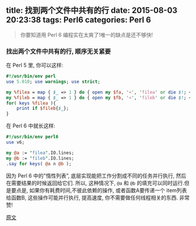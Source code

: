 title: 找到两个文件中共有的行
date: 2015-08-03 20:23:38
tags: Perl6
categories: Perl 6
---

<blockquote class="blockquote-center">你要知道用 Perl 6 编程实在太爽了!唯一的缺点是还不够快!</blockquote>

### 找出两个文件中共有的行, 顺序无关紧要

在 Perl 5 里, 你可以这样:

``` perl
#!/usr/bin/env perl
use 5.010; use warnings; use strict;

my %filea = map { $_ => 1 } do { open my $fa, '<', 'filea' or die $!; <$fa> };
my %fileb = map { $_ => 1 } do { open my $fb, '<', 'fileb' or die $!; <$fb> };
for( keys %filea ){
    print if $fileb{$_};
}
```

在 Perl 6 中就长这样:

``` perl
#!/usr/bin/env perl6
use v6;

my @a := "filea".IO.lines;
my @b := "fileb".IO.lines;
.say for keys( @a ∩ @b );
```

因为  Perl 6 中的"惰性列表”, 底层实现能把工作分割成不同的任务并行执行, 然后在需要结果的时候返回给它们. 所以, 这种情况下, `@a` 和  `@b` 的填充可以同时运行.但是要点是, 如果你有耗费时间,不彼此依赖的操作, 或者函数A要传递一个 item列表给函数B, 这些操作可能并行执行, 提高速度, 你不需要做任何线程相关的东西. 非常赞!

[原文](http://chenyf.gitcafe.io)
